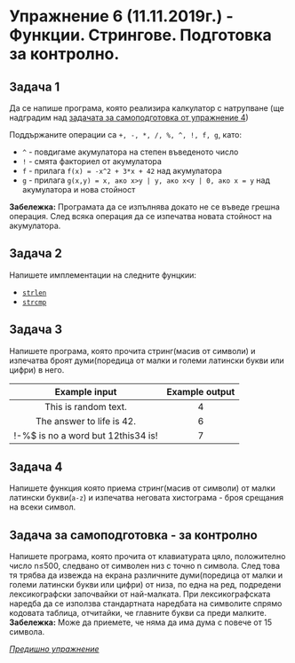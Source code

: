 # Упражнение 6 (11.11.2019г.) - Функции. Стрингове. Подготовка за контролно.

## Задача 1

Да се напише програма, която реализира калкулатор с натрупване (ще надградим над [задачата за самоподготовка от упражнение 4](https://github.com/AGalabov/up-2019-2020/tree/master/exercises/lab4#%D0%B7%D0%B0%D0%B4%D0%B0%D1%87%D0%B0-1-1))

Поддържаните операции са `+, -, *, /, %, ^, !, f, g`, като:
- `^` - повдигаме акумулатора на степен въведеното число
- `!` - смята факториел от акумулатора
- `f` - прилага `f(x) = -x^2 + 3*x + 42` над акумулатора
- `g` - прилага `g(x,y) = x, ако x>y | y, ако x<y | 0, ако x = y` над акумулатора и нова стойност
                        
**Забележка:** Програмата да се изпълнява докато не се въведе грешна операция.
След всяка операция да се изпечатва новата стойност на акумулатора.

## Задача 2

Напишете имплементации на следните фунцкии:
- [`strlen`](http://www.cplusplus.com/reference/cstring/strlen/)
- [`strcmp`](http://www.cplusplus.com/reference/cstring/strcmp/)

## Задача 3

Напишете програма, която прочита стринг(масив от символи) и изпечатва броят думи(поредица от малки и големи латински букви или цифри) в него.

|            Example input           | Example output |
|:----------------------------------:|:--------------:|
| This is random text.               |        4       |
| The answer to life is 42.          |        6       |
| !-%$ is no a word but 12this34 is! |        7       |
 
## Задача 4

Напишете функция която приема стринг(масив от символи) от малки латински букви(`a-z`) и изпечатва неговата хистограма - броя срещания на всеки символ.

## Задачa за самоподготовка - за контролно

Напишете програма, която прочита от клавиатурата цяло, положително число n≤500, следвано от символен низ с точно n символа. След това тя трябва да извежда на екрана различните думи(поредица от малки и големи латински букви или цифри) от низа, по една на ред, подредени лексикографски започвайки от най-малката. При лексикографската наредба да се използва стандартната наредбата на символите спрямо кодовата таблица, отчитайки, че главните букви са преди малките. **Забележка:** Може да приемете, че няма да има дума с повече от 15 символа. 

[*Предишно упражнение*](../lab5)
